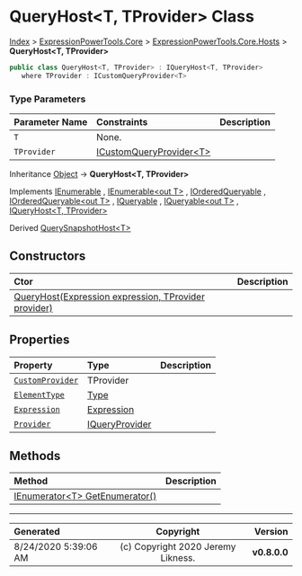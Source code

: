 ﻿# QueryHost&lt;T, TProvider> Class

[Index](../index.md) > [ExpressionPowerTools.Core](ExpressionPowerTools.Core.a.md) > [ExpressionPowerTools.Core.Hosts](ExpressionPowerTools.Core.Hosts.n.md) > **QueryHost<T, TProvider>**



```csharp
public class QueryHost<T, TProvider> : IQueryHost<T, TProvider>
   where TProvider : ICustomQueryProvider<T>
```

### Type Parameters

| Parameter Name | Constraints | Description |
| :-- | :-- | :-- |
| `T` | None. |  |
| `TProvider` | [ICustomQueryProvider&lt;T>](ExpressionPowerTools.Core.Signatures.ICustomQueryProvider`1.i.md) |  |

Inheritance [Object](https://docs.microsoft.com/dotnet/api/system.object) → **QueryHost&lt;T, TProvider>**

Implements  [IEnumerable](https://docs.microsoft.com/dotnet/api/system.collections.ienumerable) ,  [IEnumerable&lt;out T>](https://docs.microsoft.com/dotnet/api/system.collections.generic.ienumerable-1) ,  [IOrderedQueryable](https://docs.microsoft.com/dotnet/api/system.linq.iorderedqueryable) ,  [IOrderedQueryable&lt;out T>](https://docs.microsoft.com/dotnet/api/system.linq.iorderedqueryable-1) ,  [IQueryable](https://docs.microsoft.com/dotnet/api/system.linq.iqueryable) ,  [IQueryable&lt;out T>](https://docs.microsoft.com/dotnet/api/system.linq.iqueryable-1) ,  [IQueryHost&lt;T, TProvider>](ExpressionPowerTools.Core.Signatures.IQueryHost`2.i.md) 

Derived  [QuerySnapshotHost&lt;T>](ExpressionPowerTools.Core.Hosts.QuerySnapshotHost`1.cs.md) 

## Constructors

| Ctor | Description |
| :-- | :-- |
| [QueryHost(Expression expression, TProvider provider)](ExpressionPowerTools.Core.Hosts.QueryHost`2.ctor.md#queryhostexpression-expression-tprovider-provider) |  |
## Properties

| Property | Type | Description |
| :-- | :-- | :-- |
| [`CustomProvider`](ExpressionPowerTools.Core.Hosts.QueryHost`2.CustomProvider.prop.md) | TProvider |  |
| [`ElementType`](ExpressionPowerTools.Core.Hosts.QueryHost`2.ElementType.prop.md) | [Type](https://docs.microsoft.com/dotnet/api/system.type) |  |
| [`Expression`](ExpressionPowerTools.Core.Hosts.QueryHost`2.Expression.prop.md) | [Expression](https://docs.microsoft.com/dotnet/api/system.linq.expressions.expression) |  |
| [`Provider`](ExpressionPowerTools.Core.Hosts.QueryHost`2.Provider.prop.md) | [IQueryProvider](https://docs.microsoft.com/dotnet/api/system.linq.iqueryprovider) |  |

## Methods

| Method | Description |
| :-- | :-- |
| [IEnumerator&lt;T> GetEnumerator()](QueryHost`2-GetEnumerator.m.md) |  |

---

| Generated | Copyright | Version |
| :-- | :-: | --: |
| 8/24/2020 5:39:06 AM | (c) Copyright 2020 Jeremy Likness. | **v0.8.0.0** |
